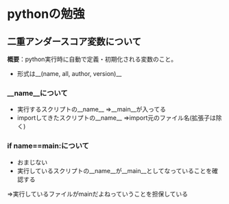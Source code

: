 # pythonの勉強

## 二重アンダースコア変数について
**概要**：python実行時に自動で定義・初期化される変数のこと。
- 形式は__(name, all, author, version)__

### __name__について
 - 実行するスクリプトの__name__
 ⇒__main__が入ってる
 - importしてきたスクリプトの__name__
 ⇒import元のファイル名(拡張子は除く)

### if __name__==__main__:について
- おまじない
- 実行しているスクリプトの__name__が__main__としてなっていることを確認する

⇒実行しているファイルがmainだよねっていうことを担保している